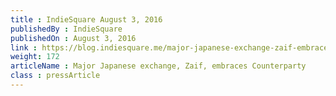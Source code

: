 ```yaml
---
title : IndieSquare August 3, 2016
publishedBy : IndieSquare
publishedOn : August 3, 2016
link : https://blog.indiesquare.me/major-japanese-exchange-zaif-embraces-counterparty-acc4a25b827#.xpv1cwen6
weight: 172
articleName : Major Japanese exchange, Zaif, embraces Counterparty
class : pressArticle
---
```

